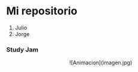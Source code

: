 # Mi repositorio
1. Julio 
2. Jorge

### Study Jam

<p align ="center">
![Animacion](imagen.jpg)
</p>